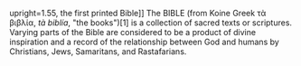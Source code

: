upright=1.55, the first printed Bible]] The BIBLE (from Koine Greek τὰ βιβλία, _tà biblía_, "the books")[1] is a collection of sacred texts or scriptures. Varying parts of the Bible are considered to be a product of divine inspiration and a record of the relationship between God and humans by Christians, Jews, Samaritans, and Rastafarians.
